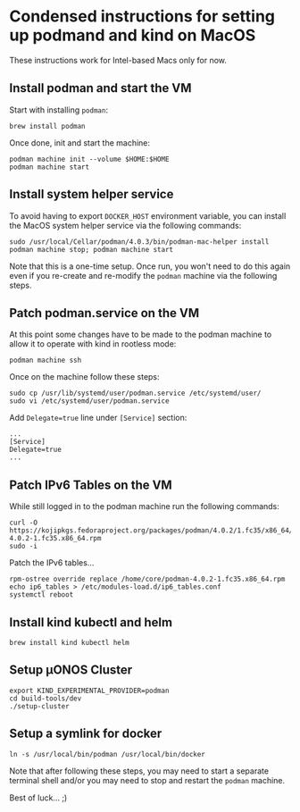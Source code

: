 <!--
SPDX-FileCopyrightText: 2020-present Open Networking Foundation <info@opennetworking.org>
SPDX-License-Identifier: Apache-2.0
-->

# Condensed instructions for setting up podmand and kind on MacOS

These instructions work for Intel-based Macs only for now.

## Install podman and start the VM
Start with installing `podman`:
```
brew install podman
```
Once done, init and start the machine:
```
podman machine init --volume $HOME:$HOME
podman machine start
```

## Install system helper service
To avoid having to export `DOCKER_HOST` environment variable, you can install the MacOS
system helper service via the following commands:
```
sudo /usr/local/Cellar/podman/4.0.3/bin/podman-mac-helper install
podman machine stop; podman machine start
```
Note that this is a one-time setup. Once run, you won't need to do this again even if you re-create and re-modify
the `podman` machine via the following steps.

## Patch podman.service on the VM
At this point some changes have to be made to the podman machine to allow it
to operate with kind in rootless mode:

```
podman machine ssh
```

Once on the machine follow these steps:

```
sudo cp /usr/lib/systemd/user/podman.service /etc/systemd/user/
sudo vi /etc/systemd/user/podman.service
```

Add `Delegate=true` line under `[Service]` section:
```
...
[Service]
Delegate=true
...
```

## Patch IPv6 Tables on the VM
While still logged in to the podman machine run the following commands:

```
curl -O https://kojipkgs.fedoraproject.org/packages/podman/4.0.2/1.fc35/x86_64/podman-4.0.2-1.fc35.x86_64.rpm
sudo -i
```

Patch the IPv6 tables...

```
rpm-ostree override replace /home/core/podman-4.0.2-1.fc35.x86_64.rpm
echo ip6_tables > /etc/modules-load.d/ip6_tables.conf
systemctl reboot
```

## Install kind kubectl and helm
```
brew install kind kubectl helm
```

## Setup µONOS Cluster
```
export KIND_EXPERIMENTAL_PROVIDER=podman
cd build-tools/dev
./setup-cluster
```

## Setup a symlink for docker
```
ln -s /usr/local/bin/podman /usr/local/bin/docker
```

Note that after following these steps, you may need to start a separate terminal shell and/or you
may need to stop and restart the `podman` machine.

Best of luck... ;)